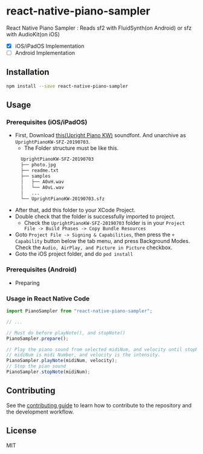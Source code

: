 # react-native-piano-sampler

React Native Piano Sampler : Reads sf2 with FluidSynth(on Android) or sfz with AudioKit(on iOS)

- [x] iOS/iPadOS Implementation
- [ ] Android Implementation  

## Installation

```sh
npm install --save react-native-piano-sampler
```

## Usage

### Prerequisites (iOS/iPadOS)
- First, Download [this(Upright Piano KW)](http://freepats.zenvoid.org/Piano/UprightPianoKW/UprightPianoKW-SFZ-20190703.tar.xz) soundfont. And unarchive as `UprightPianoKW-SFZ-20190703`.
  - The Folder structure must be like this.
  ```bash
    UprightPianoKW-SFZ-20190703
    ├── photo.jpg
    ├── readme.txt  
    ├── samples
    │   ├── A0vH.wav
    │   └── A0vL.wav
    │   ...
    └── UprightPianoKW-20190703.sfz
    ```
- After that, add this folder to your XCode Project.
- Double check that the folder is successfully imported to project.
  - Check the `UprightPianoKW-SFZ-20190703` folder is in your `Project File -> Build Phases -> Copy Bundle Resources`  
- Goto `Project File -> Signing & Capabilities`, then press the `+ Capability` button below the tab menu, and  press Background Modes. Check the `Audio, AirPlay, and Picture in Picture` checkbox.
- Goto the iOS project folder, and do `pod install`

### Prerequisites (Android)
- Preparing


### Usage in React Native Code

```js
import PianoSampler from "react-native-piano-sampler";

// ...

// Must do before playNote(), and stopNote()
PianoSampler.prepare();

// Play the piano sound from selected midiNum, and velocity until stopNote() is call.
// midiNum is midi Number, and velocity is the intensity.
PianoSampler.playNote(midiNum, velocity);
// Stop the pian sound
PianoSampler.stopNote(midiNum);
```

## Contributing

See the [contributing guide](CONTRIBUTING.md) to learn how to contribute to the repository and the development workflow.

## License

MIT
